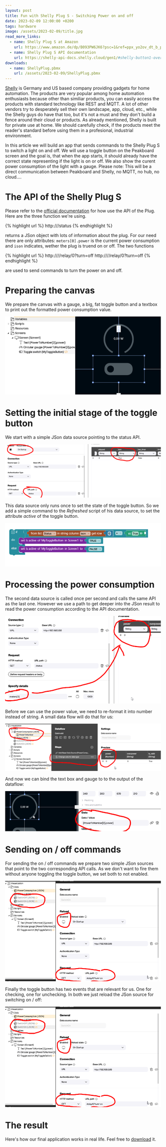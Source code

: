 ```yaml
---
layout: post
title: Fun with Shelly Plug S - Switching Power on and off
date: 2023-02-09 12:00:00 +0200
tags: hardware
image: /assets/2023-02-09/title.jpg
read_more_links:
  - name: Shelly Plug S at Amazon
    url: https://www.amazon.de/dp/B093PW6JK6?psc=1&ref=ppx_yo2ov_dt_b_product_details
  - name: Shelly Plug S API documentation
    url: https://shelly-api-docs.shelly.cloud/gen1/#shelly-button1-overview
downloads:
  - name: ShellyPlug.pbmx
    url: /assets/2023-02-09/ShellyPlug.pbmx
---
```

[Shelly](https://www.shelly.cloud/) is Germany and US based company providing gadgets for home automation. The products are very popular among home automation enthusiasts because other than similiar products, you can easily access the products with standard technology like REST and MQTT. A lot of other vendors try to desperately sell their own landscape, app, cloud, etc., while the Shelly guys do have that too, but it's not a must and they don't build a fence around their cloud or products.
As already mentioned, Shelly is built for private use at home. We should carefully check, if the products meet the reader's standard before using them in a profesional, industrial environment.

In this article we will build an app that sends commands to the Shelly Plug S to switch a light on and off. We will use a toggle button on the Peakboard screen and the goal is, that when the app starts, it should already have the correct state representing if the light is on or off. We also show the curent power consumption of the light with a gauge.
Please note: This will be a direct communication between Peakboard and Shelly, no MQTT, no hub, no cloud....

# The API of the Shelly Plug S

Please refer to the [official documentation](https://shelly-api-docs.shelly.cloud/gen1/#shelly-button1-overviewhttps://www.shelly.cloud/documents/user_guide/shelly_button_1.pdf) for how use the API of the Plug. Here are the three function we're using.

{% highlight url %}
http://<MyShellyPlugIP>/status
{% endhighlight %}

returns a JSon object with lots of information about the plug. For our need there are only attributes: `meters[0].power` is the current power consumption and `ison` indicates, wether the plug is truend on or off.
The two functions

{% highlight url %}
http://<MyShellyPlugIP>//relay/0?turn=off
http://<MyShellyPlugIP>//relay/0?turn=off
{% endhighlight %}

are used to send commands to turn the power on and off.

# Preparing the canvas

We prepare the canvas with a gauge, a big, fat toggle button and a textbox to print out the formatted power consumption value.

![image](/assets/2023-02-09/010.png)

# Setting the initial stage of the toggle button

We start with a simple JSon data source pointing to the status API.

![image](/assets/2023-02-09/020.png)

This data source only runs once to set the state of the toggle button. So we add a simple command to the _Refreshed_ script of his data source, to set the attribute _active_ of the toggle button.

![image](/assets/2023-02-09/030.png)

# Processing the power consumption

The second data source is called once per second and calls the same API as the last one. However we use a path to get deeper into the JSon result to read the power consumption according to the API documentation.

![image](/assets/2023-02-09/040.png)

Before we can use the power value, we need to re-format it into number instead of string. A small data flow will do that for us:

![image](/assets/2023-02-09/060.png)

And now we can bind the text box and gauge to to the output of the dataflow:

![image](/assets/2023-02-09/050.png)

# Sending on / off commands

For sending the on / off commands we prepare two simple JSon sources that point to the two corresponding API calls. As we don't want to fire them without anyone toggling the toggle button, we set both to not enabled.

![image](/assets/2023-02-09/070.png)

Finally the toggle button has two events that are relevant for us. One for checking, one for unchecking. In both we just reload the JSon source for switching on / off:

![image](/assets/2023-02-09/070.png)

# The result

Here's how our final application works in real life. Feel free to [download](/assets/2023-02-09/ShellyPlug.pbmx) it.


